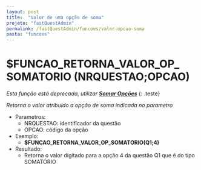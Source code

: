 ```yaml
---
layout: post
title:  "Valor de uma opção de soma"
projeto: "fastQuestAdmin"
permalink: /fastQuestAdmin/funcoes/valor-opcao-soma
pasta: "funcoes"
---	
```


# $FUNCAO_&#8203;RETORNA_&#8203;VALOR_&#8203;OP_&#8203;SOMATORIO (NRQUESTAO;OPCAO)
*Esta função está deprecada, utilizar **<a href="/fastQuestAdmin/funcoesv2/somarOpcoes">Somar Opções</a>***
{: .teste}

*Retorna o valor atribuido a opção de soma indicada no parametro*

- Parametros: 
    - NRQUESTAO: identificador da questão
    - OPCAO: código da opção
- Exemplo:
    - **$FUNCAO_RETORNA_VALOR_OP_SOMATORIO(Q1;4)**
- Resultado:
    - Retorna o valor digitado para a opção 4 da questão Q1 que é do tipo SOMATÓRIO
